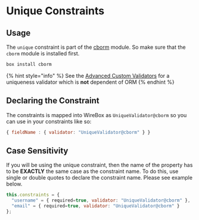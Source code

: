 # Unique Constraints

## Usage

The `unique` constraint is part of the [cborm](https://github.com/coldbox/cbox-cborm) module. So make sure that the `cborm` module is installed first.

```bash
box install cborm
```

{% hint style="info" %}
See the [Advanced Custom Validators](../../advanced/advanced-custom-validators.md) for a uniqueness validator which is **not** dependent of ORM
{% endhint %}

## Declaring the Constraint

The constraints is mapped into WireBox as `UniqueValidator@cborm` so you can use in your constraints like so:

```javascript
{ fieldName : { validator: "UniqueValidator@cborm" } }
```

## Case Sensitivity

If you will be using the unique constraint, then the name of the property has to be **EXACTLY** the same case as the constraint name. To do this, use single or double quotes to declare the constraint name. Please see example below.

```javascript
this.constraints = {
  "username" = { required=true, validator: "UniqueValidator@cborm" },
  "email" = { required=true, validator: "UniqueValidator@cborm" }
};
```

